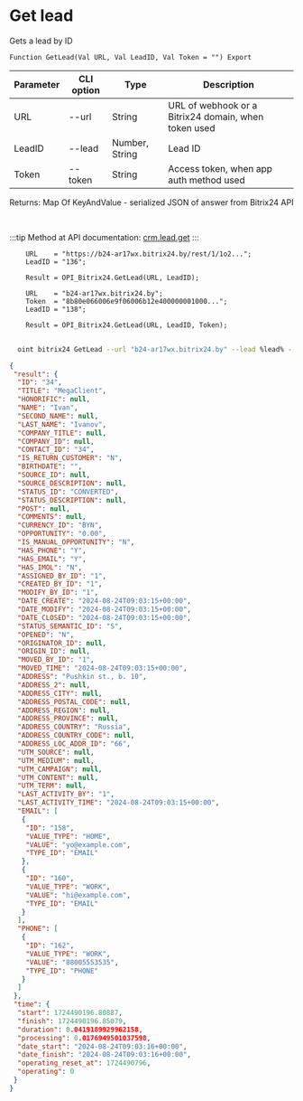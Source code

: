 ﻿---
sidebar_position: 3
---

# Get lead
 Gets a lead by ID



`Function GetLead(Val URL, Val LeadID, Val Token = "") Export`

  | Parameter | CLI option | Type | Description |
  |-|-|-|-|
  | URL | --url | String | URL of webhook or a Bitrix24 domain, when token used |
  | LeadID | --lead | Number, String | Lead ID |
  | Token | --token | String | Access token, when app auth method used |

  
  Returns:  Map Of KeyAndValue - serialized JSON of answer from Bitrix24 API

<br/>

:::tip
Method at API documentation: [crm.lead.get](https://dev.1c-bitrix.ru/rest_help/crm/leads/crm_lead_get.php)
:::
<br/>


```bsl title="Code example"
    URL    = "https://b24-ar17wx.bitrix24.by/rest/1/1o2...";
    LeadID = "136";

    Result = OPI_Bitrix24.GetLead(URL, LeadID);

    URL    = "b24-ar17wx.bitrix24.by";
    Token  = "8b80e066006e9f06006b12e400000001000...";
    LeadID = "138";

    Result = OPI_Bitrix24.GetLead(URL, LeadID, Token);
```



```sh title="CLI command example"
    
  oint bitrix24 GetLead --url "b24-ar17wx.bitrix24.by" --lead %lead% --token "ec4dc366006e9f06006b12e400000001000..."

```

```json title="Result"
{
 "result": {
  "ID": "34",
  "TITLE": "MegaClient",
  "HONORIFIC": null,
  "NAME": "Ivan",
  "SECOND_NAME": null,
  "LAST_NAME": "Ivanov",
  "COMPANY_TITLE": null,
  "COMPANY_ID": null,
  "CONTACT_ID": "34",
  "IS_RETURN_CUSTOMER": "N",
  "BIRTHDATE": "",
  "SOURCE_ID": null,
  "SOURCE_DESCRIPTION": null,
  "STATUS_ID": "CONVERTED",
  "STATUS_DESCRIPTION": null,
  "POST": null,
  "COMMENTS": null,
  "CURRENCY_ID": "BYN",
  "OPPORTUNITY": "0.00",
  "IS_MANUAL_OPPORTUNITY": "N",
  "HAS_PHONE": "Y",
  "HAS_EMAIL": "Y",
  "HAS_IMOL": "N",
  "ASSIGNED_BY_ID": "1",
  "CREATED_BY_ID": "1",
  "MODIFY_BY_ID": "1",
  "DATE_CREATE": "2024-08-24T09:03:15+00:00",
  "DATE_MODIFY": "2024-08-24T09:03:15+00:00",
  "DATE_CLOSED": "2024-08-24T09:03:15+00:00",
  "STATUS_SEMANTIC_ID": "S",
  "OPENED": "N",
  "ORIGINATOR_ID": null,
  "ORIGIN_ID": null,
  "MOVED_BY_ID": "1",
  "MOVED_TIME": "2024-08-24T09:03:15+00:00",
  "ADDRESS": "Pushkin st., b. 10",
  "ADDRESS_2": null,
  "ADDRESS_CITY": null,
  "ADDRESS_POSTAL_CODE": null,
  "ADDRESS_REGION": null,
  "ADDRESS_PROVINCE": null,
  "ADDRESS_COUNTRY": "Russia",
  "ADDRESS_COUNTRY_CODE": null,
  "ADDRESS_LOC_ADDR_ID": "66",
  "UTM_SOURCE": null,
  "UTM_MEDIUM": null,
  "UTM_CAMPAIGN": null,
  "UTM_CONTENT": null,
  "UTM_TERM": null,
  "LAST_ACTIVITY_BY": "1",
  "LAST_ACTIVITY_TIME": "2024-08-24T09:03:15+00:00",
  "EMAIL": [
   {
    "ID": "158",
    "VALUE_TYPE": "HOME",
    "VALUE": "yo@example.com",
    "TYPE_ID": "EMAIL"
   },
   {
    "ID": "160",
    "VALUE_TYPE": "WORK",
    "VALUE": "hi@example.com",
    "TYPE_ID": "EMAIL"
   }
  ],
  "PHONE": [
   {
    "ID": "162",
    "VALUE_TYPE": "WORK",
    "VALUE": "88005553535",
    "TYPE_ID": "PHONE"
   }
  ]
 },
 "time": {
  "start": 1724490196.80887,
  "finish": 1724490196.85079,
  "duration": 0.0419189929962158,
  "processing": 0.0176949501037598,
  "date_start": "2024-08-24T09:03:16+00:00",
  "date_finish": "2024-08-24T09:03:16+00:00",
  "operating_reset_at": 1724490796,
  "operating": 0
 }
}
```
